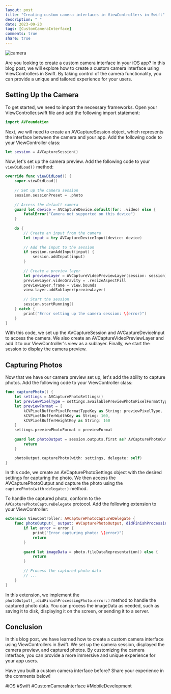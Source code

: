 ```yaml
---
layout: post
title: "Creating custom camera interfaces in ViewControllers in Swift"
description: " "
date: 2023-09-23
tags: [CustomCameraInterface]
comments: true
share: true
---
```


![camera](https://example.com/camera.jpg)

Are you looking to create a custom camera interface in your iOS app? In this blog post, we will explore how to create a custom camera interface using ViewControllers in Swift. By taking control of the camera functionality, you can provide a unique and tailored experience for your users.

## Setting Up the Camera

To get started, we need to import the necessary frameworks. Open your ViewController.swift file and add the following import statement:

```swift
import AVFoundation
```

Next, we will need to create an AVCaptureSession object, which represents the interface between the camera and your app. Add the following code to your ViewController class:

```swift
let session = AVCaptureSession()
```

Now, let's set up the camera preview. Add the following code to your `viewDidLoad()` method:

```swift
override func viewDidLoad() {
    super.viewDidLoad()
    
    // Set up the camera session
    session.sessionPreset = .photo
    
    // Access the default camera
    guard let device = AVCaptureDevice.default(for: .video) else {
        fatalError("Camera not supported on this device")
    }
    
    do {
        // Create an input from the camera
        let input = try AVCaptureDeviceInput(device: device)
        
        // Add the input to the session
        if session.canAddInput(input) {
            session.addInput(input)
        }
        
        // Create a preview layer
        let previewLayer = AVCaptureVideoPreviewLayer(session: session)
        previewLayer.videoGravity = .resizeAspectFill
        previewLayer.frame = view.bounds
        view.layer.addSublayer(previewLayer)
        
        // Start the session
        session.startRunning()
    } catch {
        print("Error setting up the camera session: \(error)")
    }
}
```

With this code, we set up the AVCaptureSession and AVCaptureDeviceInput to access the camera. We also create an AVCaptureVideoPreviewLayer and add it to our ViewController's view as a sublayer. Finally, we start the session to display the camera preview.

## Capturing Photos

Now that we have our camera preview set up, let's add the ability to capture photos. Add the following code to your ViewController class:

```swift
func capturePhoto() {
    let settings = AVCapturePhotoSettings()
    let previewPixelType = settings.availablePreviewPhotoPixelFormatTypes.first!
    let previewFormat = [
        kCVPixelBufferPixelFormatTypeKey as String: previewPixelType,
        kCVPixelBufferWidthKey as String: 160,
        kCVPixelBufferHeightKey as String: 160
    ]
    settings.previewPhotoFormat = previewFormat
    
    guard let photoOutput = session.outputs.first as? AVCapturePhotoOutput else {
        return
    }

    photoOutput.capturePhoto(with: settings, delegate: self)
}
```

In this code, we create an AVCapturePhotoSettings object with the desired settings for capturing the photo. We then access the AVCapturePhotoOutput and capture the photo using the `capturePhoto(with:delegate:)` method.

To handle the captured photo, conform to the `AVCapturePhotoCaptureDelegate` protocol. Add the following extension to your ViewController:

```swift
extension ViewController: AVCapturePhotoCaptureDelegate {
    func photoOutput(_ output: AVCapturePhotoOutput, didFinishProcessingPhoto photo: AVCapturePhoto, error: Error?) {
        if let error = error {
            print("Error capturing photo: \(error)")
            return
        }
        
        guard let imageData = photo.fileDataRepresentation() else {
            return
        }
        
        // Process the captured photo data
        // ...
    }
}
```

In this extension, we implement the `photoOutput(_:didFinishProcessingPhoto:error:)` method to handle the captured photo data. You can process the imageData as needed, such as saving it to disk, displaying it on the screen, or sending it to a server.

## Conclusion

In this blog post, we have learned how to create a custom camera interface using ViewControllers in Swift. We set up the camera session, displayed the camera preview, and captured photos. By customizing the camera interface, you can provide a more immersive and unique experience for your app users.

Have you built a custom camera interface before? Share your experience in the comments below!

#iOS #Swift #CustomCameraInterface #MobileDevelopment